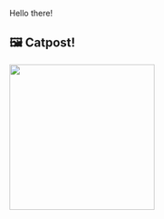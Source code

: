 Hello there!



## 🖼️ Catpost!

<sub>
    <img src="https://cdn2.thecatapi.com/images/54i.jpg" height="256">
</sub>

